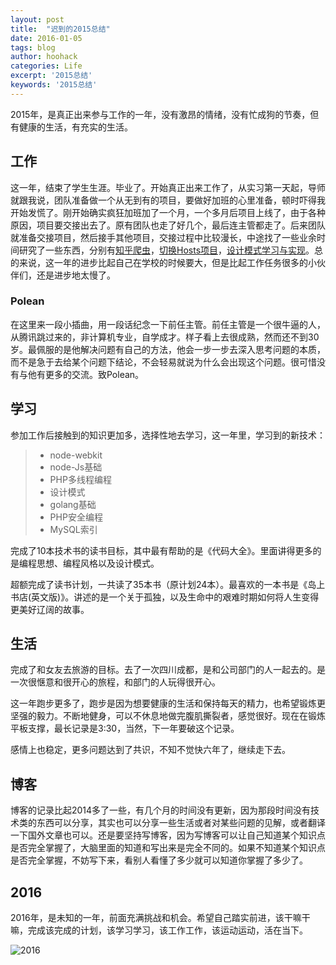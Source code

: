 ```yaml
---
layout: post
title:  "迟到的2015总结"
date: 2016-01-05
tags: blog
author: hoohack
categories: Life
excerpt: '2015总结'
keywords: '2015总结'
---
```


2015年，是真正出来参与工作的一年，没有激昂的情绪，没有忙成狗的节奏，但有健康的生活，有充实的生活。

## 工作
这一年，结束了学生生涯。毕业了。开始真正出来工作了，从实习第一天起，导师就跟我说，团队准备做一个从无到有的项目，要做好加班的心里准备，顿时吓得我开始发慌了。刚开始确实疯狂加班加了一个月，一个多月后项目上线了，由于各种原因，项目要交接出去了。原有团队也走了好几个，最后连主管都走了。后来团队就准备交接项目，然后接手其他项目，交接过程中比较漫长，中途找了一些业余时间研究了一些东西，分别有[知乎爬虫](https://github.com/hoohack/zhihuSpider)，[切换Hosts项目](https://github.com/hoohack/SwitchHosts)，[设计模式学习与实现](https://github.com/hoohack/DesignPattern)。总的来说，这一年的进步比起自己在学校的时候要大，但是比起工作任务很多的小伙伴们，还是进步地太慢了。



### Polean

在这里来一段小插曲，用一段话纪念一下前任主管。前任主管是一个很牛逼的人，从腾讯跳过来的，非计算机专业，自学成才。样子看上去很成熟，然而还不到30岁。最佩服的是他解决问题有自己的方法，他会一步一步去深入思考问题的本质，而不是急于去给某个问题下结论，不会轻易就说为什么会出现这个问题。很可惜没有与他有更多的交流。致Polean。

## 学习
参加工作后接触到的知识更加多，选择性地去学习，这一年里，学习到的新技术：

> * node-webkit
> * node-Js基础
> * PHP多线程编程
> * 设计模式
> * golang基础
> * PHP安全编程
> * MySQL索引

完成了10本技术书的读书目标，其中最有帮助的是《代码大全》。里面讲得更多的是编程思想、编程风格以及设计模式。

超额完成了读书计划，一共读了35本书（原计划24本）。最喜欢的一本书是《岛上书店(英文版)》。讲述的是一个关于孤独，以及生命中的艰难时期如何将人生变得更美好辽阔的故事。

## 生活
完成了和女友去旅游的目标。去了一次四川成都，是和公司部门的人一起去的。是一次很惬意和很开心的旅程，和部门的人玩得很开心。

这一年跑步更多了，跑步是因为想要健康的生活和保持每天的精力，也希望锻炼更坚强的毅力。不断地健身，可以不休息地做完腹肌撕裂者，感觉很好。现在在锻炼平板支撑，最长记录是3:30，当然，下一年要破这个记录。

感情上也稳定，更多问题达到了共识，不知不觉快六年了，继续走下去。

## 博客
博客的记录比起2014多了一些，有几个月的时间没有更新，因为那段时间没有技术类的东西可以分享，其实也可以分享一些生活或者对某些问题的见解，或者翻译一下国外文章也可以。还是要坚持写博客，因为写博客可以让自己知道某个知识点是否完全掌握了，大脑里面的知道和写出来是完全不同的。如果不知道某个知识点是否完全掌握，不妨写下来，看别人看懂了多少就可以知道你掌握了多少了。

## 2016
2016年，是未知的一年，前面充满挑战和机会。希望自己踏实前进，该干嘛干嘛，完成该完成的计划，该学习学习，该工作工作，该运动运动，活在当下。

![2016](http://7u2eqw.com1.z0.glb.clouddn.com/2016.png)
